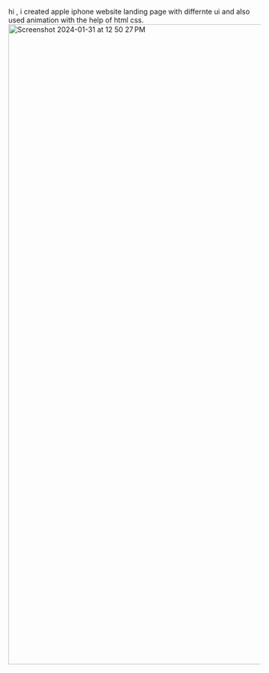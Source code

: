 hi ,
i created apple iphone website landing page with differnte ui and also used animation with the help of html css.
<img width="1280" alt="Screenshot 2024-01-31 at 12 50 27 PM" src="https://github.com/DesaiPriyansh19/apple-iPhone-website-landing-page/assets/133943282/95b1650d-f106-4d4e-b5b4-85397b78aceb">
